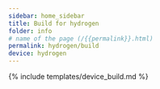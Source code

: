 ```yaml
---
sidebar: home_sidebar
title: Build for hydrogen
folder: info
# name of the page (/{{permalink}}.html)
permalink: hydrogen/build
device: hydrogen
---
```

{% include templates/device_build.md %}
